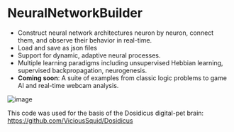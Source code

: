 # NeuralNetworkBuilder

* Construct neural network architectures neuron by neuron, connect them, and observe their behavior in real-time.
* Load and save as json files
* Support for dynamic, adaptive neural processes.
* Multiple learning paradigms including unsupervised Hebbian learning, supervised backpropagation, neurogenesis.
* __Coming soon__: A suite of examples from classic logic problems to game AI and real-time webcam analysis.

![image](https://github.com/user-attachments/assets/7b1f4fd4-8dee-49f4-b82d-da13668972a6)


This code was used for the basis of the Dosidicus digital-pet brain:  https://github.com/ViciousSquid/Dosidicus

